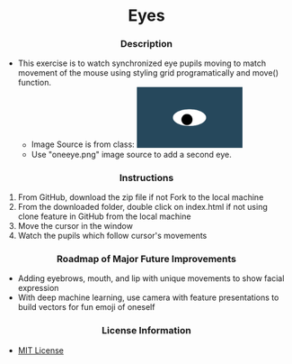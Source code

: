 # <div align="center">Eyes</div>

### <div align="center">Description</div>
 - This exercise is to watch synchronized eye pupils moving to match movement of the mouse using styling grid programatically and move() function.
    - Image Source is from class: <img src= "oneeye.png" width='188'/>
    - Use "oneeye.png" image source to add a second eye.

### <div align="center">Instructions</div>
 1. From GitHub, download the zip file if not Fork to the local machine
 2. From the downloaded folder, double click on index.html if not using clone feature in GitHub from the local machine
 3. Move the cursor in the window
 4. Watch the pupils which follow cursor's movements

 ### <div align="center">Roadmap of Major Future Improvements</div>
 - Adding eyebrows, mouth, and lip with unique movements to show facial expression
 - With deep machine learning, use camera with feature presentations to build vectors for fun emoji of oneself


### <div align="center">License Information</div>
 - [MIT License](https://mit-license.org/)

